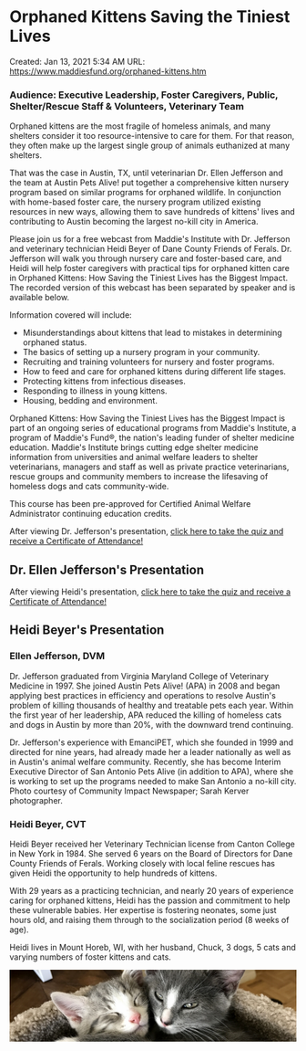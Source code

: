 # Orphaned Kittens Saving the Tiniest Lives

Created: Jan 13, 2021 5:34 AM
URL: https://www.maddiesfund.org/orphaned-kittens.htm

### Audience: Executive Leadership, Foster Caregivers, Public, Shelter/Rescue Staff & Volunteers, Veterinary Team

Orphaned kittens are the most fragile of homeless animals, and many shelters consider it too resource-intensive to care for them. For that reason, they often make up the largest single group of animals euthanized at many shelters.

That was the case in Austin, TX, until veterinarian Dr. Ellen Jefferson and the team at Austin Pets Alive! put together a comprehensive kitten nursery program based on similar programs for orphaned wildlife. In conjunction with home-based foster care, the nursery program utilized existing resources in new ways, allowing them to save hundreds of kittens' lives and contributing to Austin becoming the largest no-kill city in America.

Please join us for a free webcast from Maddie's Institute with Dr. Jefferson and veterinary technician Heidi Beyer of Dane County Friends of Ferals. Dr. Jefferson will walk you through nursery care and foster-based care, and Heidi will help foster caregivers with practical tips for orphaned kitten care in Orphaned Kittens: How Saving the Tiniest Lives has the Biggest Impact. The recorded version of this webcast has been separated by speaker and is available below.

Information covered will include:

- Misunderstandings about kittens that lead to mistakes in determining orphaned status.
- The basics of setting up a nursery program in your community.
- Recruiting and training volunteers for nursery and foster programs.
- How to feed and care for orphaned kittens during different life stages.
- Protecting kittens from infectious diseases.
- Responding to illness in young kittens.
- Housing, bedding and environment.

Orphaned Kittens: How Saving the Tiniest Lives has the Biggest Impact is part of an ongoing series of educational programs from Maddie's Institute, a program of Maddie's Fund®, the nation's leading funder of shelter medicine education. Maddie's Institute brings cutting edge shelter medicine information from universities and animal welfare leaders to shelter veterinarians, managers and staff as well as private practice veterinarians, rescue groups and community members to increase the lifesaving of homeless dogs and cats community-wide.

This course has been pre-approved for Certified Animal Welfare Administrator continuing education credits.

After viewing Dr. Jefferson's presentation, [click here to take the quiz and receive a Certificate of Attendance!](http://www.proprofs.com/quiz-school/story.php?title=NjMyNTE1ZCCW)

## Dr. Ellen Jefferson's Presentation

After viewing Heidi's presentation, [click here to take the quiz and receive a Certificate of Attendance!](http://www.proprofs.com/quiz-school/story.php?title=orphaned-kittens-how-saving-the-tiniest-lives-has-biggest-impact)

## Heidi Beyer's Presentation

### Ellen Jefferson, DVM

Dr. Jefferson graduated from Virginia Maryland College of Veterinary Medicine in 1997. She joined Austin Pets Alive! (APA) in 2008 and began applying best practices in efficiency and operations to resolve Austin's problem of killing thousands of healthy and treatable pets each year. Within the first year of her leadership, APA reduced the killing of homeless cats and dogs in Austin by more than 20%, with the downward trend continuing.

Dr. Jefferson's experience with EmanciPET, which she founded in 1999 and directed for nine years, had already made her a leader nationally as well as in Austin's animal welfare community. Recently, she has become Interim Executive Director of San Antonio Pets Alive (in addition to APA), where she is working to set up the programs needed to make San Antonio a no-kill city. Photo courtesy of Community Impact Newspaper; Sarah Kerver photographer.

### Heidi Beyer, CVT

Heidi Beyer received her Veterinary Technician license from Canton College in New York in 1984. She served 6 years on the Board of Directors for Dane County Friends of Ferals. Working closely with local feline rescues has given Heidi the opportunity to help hundreds of kittens.

With 29 years as a practicing technician, and nearly 20 years of experience caring for orphaned kittens, Heidi has the passion and commitment to help these vulnerable babies. Her expertise is fostering neonates, some just hours old, and raising them through to the socialization period (8 weeks of age).

Heidi lives in Mount Horeb, WI, with her husband, Chuck, 3 dogs, 5 cats and varying numbers of foster kittens and cats.

![Orphaned%20Kittens%20Saving%20the%20Tiniest%20Lives%209f26c1e744c042aeba7e2de5b50030d2/mpf-heads2.jpg](Orphaned%20Kittens%20Saving%20the%20Tiniest%20Lives%209f26c1e744c042aeba7e2de5b50030d2/mpf-heads2.jpg)